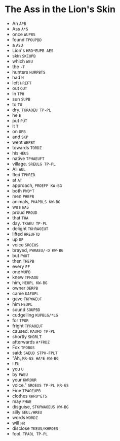 # The Ass in the Lion's Skin

* An `APB`
* Ass `A*S`
* once `WUPBS`
* found `TPOUPBD`
* a `AEU`
* Lion's `HRO*EUPB AES`
* skin `SKEUPB`
* which `WEU`
* the `-T`
* hunters `HURPBTS`
* had `H`
* left `HREFT`
* out `OUT`
* In `TPH`
* sun `SUPB`
* to `TO`
* dry. `TKRAOEU TP-PL`
* he `E`
* put `PUT`
* it `T`
* on `OPB`
* and `SKP`
* went `WEPBT`
* towards `TORDZ`
* his `HEUS`
* native `TPHAEUFT`
* village. `SREULG TP-PL`
* All `AUL`
* fled `TPHRED`
* at `AT`
* approach, `PROEFP KW-BG`
* both `PWO*T`
* men `PHEPB`
* animals, `PHAPBLS KW-BG`
* was `WAS`
* proud `PROUD`
* that `THA`
* day. `TKAEU TP-PL`
* delight `TKHRAOEUT`
* lifted `HREUFTD`
* up `UP`
* voice `SROEUS`
* brayed, `PWRAEU/-D KW-BG`
* but `PWUT`
* then `THEPB`
* every `EF`
* one `WUPB`
* knew `TPHAOU`
* him, `HEUPL KW-BG`
* owner `OERPB`
* came `KAEUPL`
* gave `TKPWAEUF`
* him `HEUPL`
* sound `SOUPBD`
* cudgelling `KUPBLG/*LG`
* for `TPOR`
* fright `TPRAOEUT`
* caused. `KAUFD TP-PL`
* shortly `SHORLT`
* afterwards `A*FRDZ`
* Fox `TPOBGS`
* said: `SAEUD STPH-FPLT`
* "Ah, `KR-GS HA*E KW-BG`
* I `EU`
* you `U`
* by `PWEU`
* your `KWROUR`
* voice." `SROEUS TP-PL KR-GS`
* Fine `TPAOEUPB`
* clothes `KHRO*ETS`
* may `PHAE`
* disguise, `STKPWAOEUS KW-BG`
* silly `SEUL/HREU`
* words `WORDZ`
* will `HR`
* disclose `TKEUS/KHROES`
* fool. `TPAOL TP-PL`
